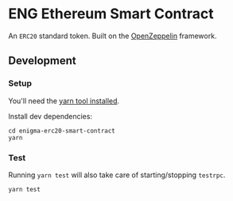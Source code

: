 # ENG Ethereum Smart Contract

An `ERC20` standard token. Built on the [OpenZeppelin](https://openzeppelin.org/) framework.

## Development

### Setup

You'll need the [yarn tool installed](https://yarnpkg.com/lang/en/docs/install/).

Install dev dependencies:

```
cd enigma-erc20-smart-contract
yarn
```

### Test

Running `yarn test` will also take care of starting/stopping `testrpc`.

```
yarn test
```
